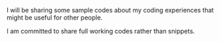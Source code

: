 I will be sharing some sample codes about my coding experiences that might be useful for other people.

I am committed to share full working codes rather than snippets.